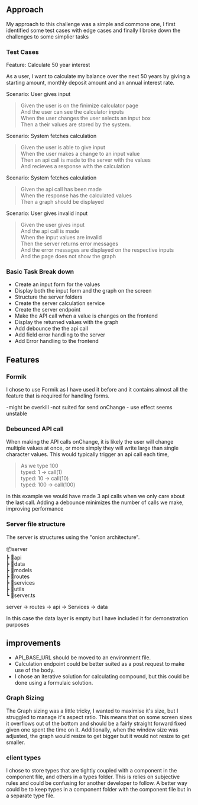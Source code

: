 ## Approach

My approach to this challenge was a simple and commone one, I first identified some test cases with edge cases and finally I broke down the challenges to some simplier tasks

### Test Cases

Feature: Calculate 50 year interest

As a user, I want to calculate my balance over the next 50 years by giving a starting amount, monthly deposit amount and an annual interest rate.

Scenario: User gives input

> Given the user is on the finimize calculator page<br />
> And the user can see the calculator inputs<br />
> When the user changes the user selects an input box<br />
> Then a their values are stored by the system.

Scenario: System fetches calculation

> Given the user is able to give input<br />
> When the user makes a change to an input value<br />
> Then an api call is made to the server with the values<br />
> And recieves a response with the calculation

Scenario: System fetches calculation

> Given the api call has been made<br />
> When the response has the calculated values<br />
> Then a graph should be displayed<br />

Scenario: User gives invalid input

> Given the user gives input<br />
> And the api call is made<br />
> When the input values are invalid<br />
> Then the server returns error messages<br />
> And the error messages are displayed on the respective inputs<br />
> And the page does not show the graph

### Basic Task Break down

- Create an input form for the values
- Display both the input form and the graph on the screen
- Structure the server folders
- Create the server calculation service
- Create the server endpoint
- Make the API call when a value is changes on the frontend
- Display the returned values with the graph
- Add debounce the the api call
- Add field error handling to the server
- Add Error handling to the frontend

## Features

### Formik

I chose to use Formik as I have used it before and it contains almost all the feature that is required for handling forms.

-might be overkill
-not suited for send onChange - use effect seems unstable

### Debounced API call

When making the API calls onChange, it is likely the user will change multiple values at once, or more simply they will write large than single character values. This would typically trigger an api call each time,

> As we type 100<br/>
> typed: 1 -> call(1)<br/>
> typed: 10 -> call(10)<br/>
> typed: 100 -> call(100)

in this example we would have made 3 api calls when we only care about the last call. Adding a debounce minimizes the number of calls we make, improving performance

### Server file structure

The server is structures using the "onion architecture".

📦server<br />
┣ 📂api<br />
┣ 📂data<br />
┣ 📂models<br />
┣ 📂routes<br />
┣ 📂services<br />
┣ 📂utils<br />
┗ 📜server.ts

server -> routes -> api -> Services -> data

In this case the data layer is empty but I have included it for demonstration purposes

## improvements

- API_BASE_URL should be moved to an environment file.
- Calculation endpoint could be better suited as a post request to make use of the body.
- I chose an iterative solution for calculating compound, but this could be done using a formulaic solution.

### Graph Sizing

The Graph sizing was a little tricky, I wanted to maximise it's size, but I struggled to manage it's aspect ratio. This means that on some screen sizes it overflows out of the bottom and should be a fairly straight forward fixed given one spent the time on it.
Additionally, when the window size was adjusted, the graph would resize to get bigger but it would not resize to get smaller.

### client types

I chose to store types that are tightly coupled with a component in the component file, and others in a types folder. This is relies on subjective rules and could be confusing for another developer to follow. A better way could be to keep types in a component folder with the component file but in a separate type file.
